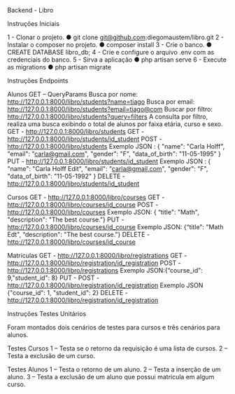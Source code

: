 Backend - Libro

Instruções Iniciais

1 - Clonar o projeto.
● git clone git@github.com:diegomaustem/libro.git
2 - Instalar o composer no projeto.
● composer install
3 - Crie o banco.
● CREATE DATABASE libro_db;
4 - Crie e configure o arquivo .env com as credenciais do banco.
5 - Sirva a aplicação
● php artisan serve
6 - Execute as migrations
● php artisan migrate

Instruções Endpoints

Alunos
    GET – QueryParams
    Busca por nome: http://127.0.0.1:8000/libro/students?name=tiago
    Busca por email: http://127.0.0.1:8000/libro/students?email=tiago@com
    Buscar por filtro: http://127.0.0.1:8000/libro/students?query=filters
    A consulta por filtro, realiza uma busca exibindo o total de alunos por faixa etária,
    curso e sexo.
    GET - http://127.0.0.1:8000/libro/students
    GET - http://127.0.0.1:8000/libro/students/id_student
    POST - http://127.0.0.1:8000/libro/students
    Exemplo JSON : { "name": "Carla Holff", "email": "carla@gmail.com", "gender": "F",
    "data_of_birth": "11-05-1995" }
    PUT - http://127.0.0.1:8000/libro/students/id_student
    Exemplo JSON : { "name": "Carla Holff Edit", "email": "carla@gmail.com", "gender":
    "F", "data_of_birth": "11-05-1992" }
    DELETE - http://127.0.0.1:8000/libro/students/id_student
    
Cursos
    GET - http://127.0.0.1:8000/libro/courses
    GET - http://127.0.0.1:8000/libro/courses/id_course
    POST - http://127.0.0.1:8000/libro/courses
    Exemplo JSON: { “title": "Math", "description": "The best course."}
    PUT - http://127.0.0.1:8000/libro/courses/id_course
    Exemplo JSON: {“title": "Math Edt", “description": "The best course."}
    DELETE - http://127.0.0.1:8000/libro/courses/id_course
    
Matrículas
    GET - http://127.0.0.1:8000/libro/registrations
    GET - http://127.0.0.1:8000/libro/registration/id_registration
    POST - http://127.0.0.1:8000/libro/registrations
    Exemplo JSON:{“course_id": 9,"student_id": 8}
    PUT - POST - http://127.0.0.1:8000/libro/registration/id_registration
    Exemplo JSON {"course_id": 1, "student_id": 2}
    DELETE - http://127.0.0.1:8000/libro/registration/id_registration 
    
Instruções Testes Unitários

Foram montados dois cenários de testes para cursos e três cenários para alunos.

Testes Cursos
1 – Testa se o retorno da requisição é uma lista de cursos.
2 – Testa a exclusão de um curso.

Testes Alunos
1 – Testa o retorno de um aluno.
2 – Testa a inserção de um aluno.
3 – Testa a exclusão de um aluno que possui matrícula em algum curso. 
